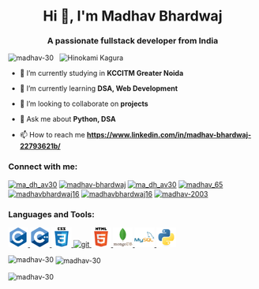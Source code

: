 
<h1 align="center">Hi 👋, I'm Madhav Bhardwaj</h1>
<h3 align="center">A passionate fullstack developer from India</h3>

<img align="right" alt="Hinokami Kagura" width="400" src="https://i.pinimg.com/originals/57/39/f2/5739f2519fb033c5437ca8068e5847ad.gif">

<p align="left"> <img src="https://komarev.com/ghpvc/?username=madhav-30&label=Profile%20views&color=0e75b6&style=flat" alt="madhav-30" /> </p>

- 🔭 I’m currently studying in **KCCITM Greater Noida**

- 🌱 I’m currently learning **DSA, Web Development**

- 👯 I’m looking to collaborate on **projects**

- 💬 Ask me about **Python, DSA**

- 📫 How to reach me **https://www.linkedin.com/in/madhav-bhardwaj-22793621b/**

<h3 align="left">Connect with me:</h3>
<p align="left">
<a href="https://twitter.com/ma_dh_av30" target="blank"><img align="center" src="https://raw.githubusercontent.com/rahuldkjain/github-profile-readme-generator/master/src/images/icons/Social/twitter.svg" alt="ma_dh_av30" height="30" width="40" /></a>
<a href="https://linkedin.com/in/madhav-bhardwaj" target="blank"><img align="center" src="https://raw.githubusercontent.com/rahuldkjain/github-profile-readme-generator/master/src/images/icons/Social/linked-in-alt.svg" alt="madhav-bhardwaj" height="30" width="40" /></a>
<a href="https://instagram.com/ma_dh_av30" target="blank"><img align="center" src="https://raw.githubusercontent.com/rahuldkjain/github-profile-readme-generator/master/src/images/icons/Social/instagram.svg" alt="ma_dh_av30" height="30" width="40" /></a>
<a href="https://www.codechef.com/users/madhav_65" target="blank"><img align="center" src="https://cdn.jsdelivr.net/npm/simple-icons@3.1.0/icons/codechef.svg" alt="madhav_65" height="30" width="40" /></a>
<a href="https://www.hackerrank.com/madhavbhardwaj16" target="blank"><img align="center" src="https://raw.githubusercontent.com/rahuldkjain/github-profile-readme-generator/master/src/images/icons/Social/hackerrank.svg" alt="madhavbhardwaj16" height="30" width="40" /></a>
<a href="https://codeforces.com/profile/madhavbhardwaj16" target="blank"><img align="center" src="https://raw.githubusercontent.com/rahuldkjain/github-profile-readme-generator/master/src/images/icons/Social/codeforces.svg" alt="madhavbhardwaj16" height="30" width="40" /></a>
<a href="https://www.leetcode.com/madhav-2003" target="blank"><img align="center" src="https://raw.githubusercontent.com/rahuldkjain/github-profile-readme-generator/master/src/images/icons/Social/leet-code.svg" alt="madhav-2003" height="30" width="40" /></a>
</p>

<h3 align="left">Languages and Tools:</h3>
<p align="left"> <a href="https://www.cprogramming.com/" target="_blank" rel="noreferrer"> <img src="https://raw.githubusercontent.com/devicons/devicon/master/icons/c/c-original.svg" alt="c" width="40" height="40"/> </a> <a href="https://www.w3schools.com/cpp/" target="_blank" rel="noreferrer"> <img src="https://raw.githubusercontent.com/devicons/devicon/master/icons/cplusplus/cplusplus-original.svg" alt="cplusplus" width="40" height="40"/> </a> <a href="https://www.w3schools.com/css/" target="_blank" rel="noreferrer"> <img src="https://raw.githubusercontent.com/devicons/devicon/master/icons/css3/css3-original-wordmark.svg" alt="css3" width="40" height="40"/> </a> <a href="https://git-scm.com/" target="_blank" rel="noreferrer"> <img src="https://www.vectorlogo.zone/logos/git-scm/git-scm-icon.svg" alt="git" width="40" height="40"/> </a> <a href="https://www.w3.org/html/" target="_blank" rel="noreferrer"> <img src="https://raw.githubusercontent.com/devicons/devicon/master/icons/html5/html5-original-wordmark.svg" alt="html5" width="40" height="40"/> </a> <a href="https://www.mongodb.com/" target="_blank" rel="noreferrer"> <img src="https://raw.githubusercontent.com/devicons/devicon/master/icons/mongodb/mongodb-original-wordmark.svg" alt="mongodb" width="40" height="40"/> </a> <a href="https://www.mysql.com/" target="_blank" rel="noreferrer"> <img src="https://raw.githubusercontent.com/devicons/devicon/master/icons/mysql/mysql-original-wordmark.svg" alt="mysql" width="40" height="40"/> </a> <a href="https://www.python.org" target="_blank" rel="noreferrer"> <img src="https://raw.githubusercontent.com/devicons/devicon/master/icons/python/python-original.svg" alt="python" width="40" height="40"/> </a> </p>

<p><img align="left" src="https://github-readme-stats.vercel.app/api/top-langs?username=madhav-30&show_icons=true&locale=en&layout=compact" alt="madhav-30" /></p>

<p>&nbsp;<img align="center" src="https://github-readme-stats.vercel.app/api?username=madhav-30&show_icons=true&locale=en" alt="madhav-30" /></p>

<p><img align="center" src="https://github-readme-streak-stats.herokuapp.com/?user=madhav-30&" alt="madhav-30" /></p>
